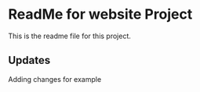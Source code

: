 # ReadMe for website Project

This is the readme file for this project.

## Updates

Adding changes for example

